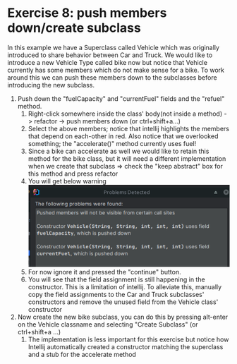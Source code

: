 # Exercise 8: push members down/create subclass

In this example we have a Superclass called Vehicle which was originally introduced to share behavior between Car and Truck.
We would like to introduce a new Vehicle Type called bike now but notice that Vehicle currently has some members which do not make sense for a bike.
To work around this we can push these members down to the subclasses before introducing the new subclass.


1. Push down the "fuelCapacity" and "currentFuel" fields and the "refuel" method. 
   1. Right-click somewhere inside the class' body(not inside a method) -> refactor -> push members down (or ctrl+shift+a...)
   2. Select the above members; notice that intellij highlights the members that depend on each-other in red.
   Also notice that we overlooked something; the "accelerate()" method currently uses fuel!
   3. Since a bike can accelerate as well we would like to retain this method for the bike class, 
   but it will need a different implementation when we create that subclass
   => check the "keep abstract" box for this method and press refactor
   4. You will get below warning   
   ![img.png](img.png)
   5. For now ignore it and pressed the "continue" button. 
   6. You will see that the field assignment is still happening in the constructor. 
   This is a limitation of intellij. To alleviate this, manually copy the field assignments to the Car
   and Truck subclasses' constructors and remove the unused field from the Vehicle class' constructor 
2. Now create the new bike subclass, you can do this by pressing alt-enter on the Vehicle classname and selecting "Create Subclass" (or ctrl+shift+a ...)
   1. The implementation is less important for this exercise but notice how Intellij automatically created a constructor matching the superclass and a stub for the accelerate method